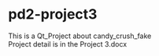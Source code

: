 # pd2-project3
This is a Qt_Project about candy_crush_fake  
Project detail is in the Project 3.docx
